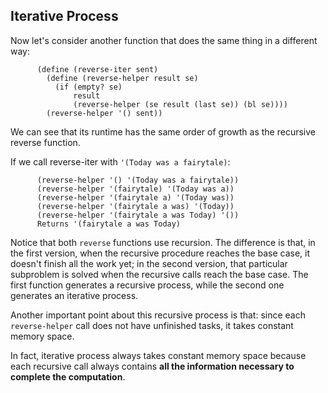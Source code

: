 ## Iterative Process

Now let's consider another function that does the same thing in a different
way:

    
          (define (reverse-iter sent)
            (define (reverse-helper result se)
              (if (empty? se)
                  result
                  (reverse-helper (se result (last se)) (bl se))))
            (reverse-helper '() sent))

We can see that its runtime has the same order of growth as the recursive
reverse function.

If we call reverse-iter with `'(Today was a fairytale)`:

    
    
          (reverse-helper '() '(Today was a fairytale))
          (reverse-helper '(fairytale) '(Today was a))
          (reverse-helper '(fairytale a) '(Today was))
          (reverse-helper '(fairytale a was) '(Today))
          (reverse-helper '(fairytale a was Today) '())
          Returns '(fairytale a was Today)

Notice that both `reverse` functions use recursion. The difference is that, in
the first version, when the recursive procedure reaches the base case, it
doesn't finish all the work yet; in the second version, that particular
subproblem is solved when the recursive calls reach the base case. The first
function generates a recursive process, while the second one generates an
iterative process.

Another important point about this recursive process is that: since each
`reverse-helper` call does not have unfinished tasks, it takes constant memory
space.

In fact, iterative process always takes constant memory space because each
recursive call always contains **all the information necessary to complete the
computation**.

